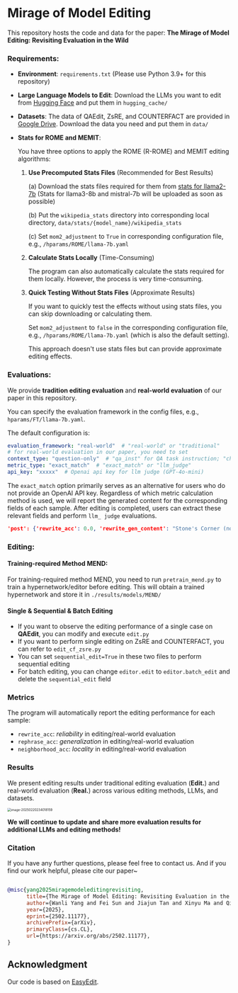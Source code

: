 # Mirage of Model Editing

This repository hosts the code and data for the paper: **The Mirage of Model Editing: Revisiting Evaluation in the Wild**



### Requirements:

- **Environment**: `requirements.txt` (Please use Python 3.9+ for this repository)

- **Large Language Models to Edit**: Download the LLMs you want to edit from [Hugging Face](https://huggingface.co/) and put them in `hugging_cache/`

- **Datasets**: The data of QAEdit, ZsRE, and COUNTERFACT are provided in [Google Drive](https://drive.google.com/drive/folders/1w9r7CL_a9k3HiorfSvE-RiShHvvrshoy?usp=drive_link). Download the data you need and put them in `data/`

- **Stats for ROME and MEMIT**: 

  You have three options to apply the ROME (R-ROME) and MEMIT editing algorithms:

  1. **Use Precomputed Stats Files** (Recommended for Best Results)

     (a) Download the stats files required for them from [stats for llama2-7b](https://drive.google.com/drive/folders/1IGt7NNV-OxXqIljjr02_k0dDY50Z5N_E) (Stats for llama3-8b and mistral-7b will be uploaded as soon as possible) 

     (b) Put the `wikipedia_stats` directory into corresponding local directory, `data/stats/{model_name}/wikipedia_stats`

     (c) Set `mom2_adjustment` to `True` in corresponding configuration file, e.g., `/hparams/ROME/llama-7b.yaml`

  2. **Calculate Stats Locally** (Time-Consuming)

     The program can also automatically calculate the stats required for them locally. However, the process is very time-consuming.

  3. **Quick Testing Without Stats Files** (Approximate Results)

     If you want to quickly test the effects without using stats files, you can skip downloading or calculating them. 

     Set `mom2_adjustment` to `false` in the corresponding configuration file, e.g., `/hparams/ROME/llama-7b.yaml` (which is also the default setting). 

     This approach doesn't use stats files but can provide approximate editing effects.



### Evaluations:

We provide **tradition editing evaluation** and **real-world evaluation** of our paper in this repository.

You can specify the evaluation framework in the config files, e.g., `hparams/FT/llama-7b.yaml`.

The default configuration is:

```yaml
evaluation_framework: "real-world"  # "real-world" or "traditional"
# for real-world evaluation in our paper, you need to set
context_type: "question-only"  # "qa_inst" for QA task instruction; "chat_temp" for chat model; default config is question-only
metric_type: "exact_match"  # "exact_match" or "llm_judge"
api_key: "xxxxx"  # Openai api key for llm judge (GPT-4o-mini)
```

The `exact_match` option primarily serves as an alternative for users who do not provide an OpenAI API key. Regardless of which metric calculation method is used, we will report the generated content for the corresponding fields of each sample. After editing is completed, users can extract these relevant fields and perform `llm_ judge` evaluations.

```json
'post': {'rewrite_acc': 0.0, 'rewrite_gen_content': "Stone's Corner (now Unionville) 1 1 1831 1831 Stone's Corner (now Unionville) Original name of Forthton 204", 'locality': {'neighborhood_acc': [1.0]}, 'rephrase_acc': 0.0, 'rephrase_gen_content': "Stone's Corner Stone's Corner 1831 1831 12 10 100 "}
```



### Editing:

#### Training-required Method MEND:

For training-required method MEND, you need to run `pretrain_mend.py` to train a hypernetwork/editor before editing. This will obtain a trained hypernetwork and store it in `./results/models/MEND/`

#### Single & Sequential & Batch Editing

- If you want to observe the editing performance of a single case on **QAEdit**, you can modify and execute `edit.py`
- If you want to perform single editing on ZsRE and COUNTERFACT, you can refer to `edit_cf_zsre.py`
- You can set `sequential_edit=True` in these two files to perform sequential editing
- For batch editing, you can change `editor.edit` to `editor.batch_edit` and delete the `sequential_edit` field



### Metrics

The program will automatically report the editing performance for each sample:

- `rewrite_acc`: *reliability* in editing/real-world evaluation
- `rephrase_acc`: *generalization* in editing/real-world evaluation
- `neighborhood_acc`: *locality* in editing/real-world evaluation



### Results

We present editing results under traditional editing evaluation (**Edit.**) and real-world evaluation (**Real.**) across various editing methods, LLMs, and datasets.

<img src="/Users/wanli/Library/Application Support/typora-user-images/image-20250220234018159.png" alt="image-20250220234018159" style="zoom:50%;" />

**We will continue to update and share more evaluation results for additional LLMs and editing methods!**



### Citation

If you have any further questions, please feel free to contact us. And if you find our work helpful, please cite our paper~

```bibtex

@misc{yang2025miragemodeleditingrevisiting,
      title={The Mirage of Model Editing: Revisiting Evaluation in the Wild}, 
      author={Wanli Yang and Fei Sun and Jiajun Tan and Xinyu Ma and Qi Cao and Dawei Yin and Huawei Shen and Xueqi Cheng},
      year={2025},
      eprint={2502.11177},
      archivePrefix={arXiv},
      primaryClass={cs.CL},
      url={https://arxiv.org/abs/2502.11177}, 
}

```



## Acknowledgment

Our code is based on [EasyEdit](https://github.com/zjunlp/EasyEdit).